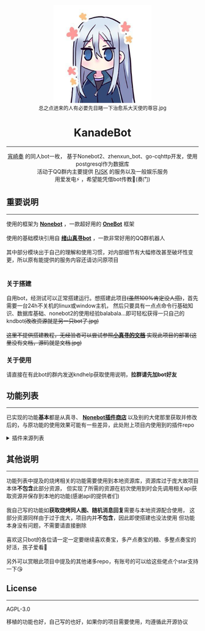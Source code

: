 <div align="center">
<img width="256px" src="logo.png" alt="奏様">
<br>
<font size=2>总之点进来的人有必要先目睹一下治愈系大天使的尊容.jpg</font>

# KanadeBot
***
[宵崎奏](https://zh.moegirl.org.cn/%E5%AE%B5%E5%B4%8E%E5%A5%8F) 的同人bot一枚，
基于Nonebot2、zhenxun_bot、go-cqhttp开发，使用postgresql作为数据库
<br>活动于QQ群内主要提供
[PJSK](https://mzh.moegirl.org.cn/%E4%B8%96%E7%95%8C%E8%AE%A1%E5%88%92_%E5%BD%A9%E8%89%B2%E8%88%9E%E5%8F%B0_feat._%E5%88%9D%E9%9F%B3%E6%9C%AA%E6%9D%A5)
的服务以及一般娱乐服务
<br>用爱发电⚡ ，希望能凭借bot传教🙏(奏门)
</div>

[//]: # (奏宝她真的是超可爱超可爱🥰🥰，简直是一款所有人的天使😘😘，不推奏宝的人可能会失去一些美好品格🥺🥺)
## 重要说明
***
使用的框架为 [**Nonebot**](https://github.com/nonebot/nonebot2) ，一款超好用的 [**OneBot**](https://onebot.dev/) 框架
<br><br>
使用的基础模块引用自 [**绪山真寻bot**](https://github.com/HibiKier/zhenxun_bot) ，一款非常好用的QQ群机器人
<br><br>
其中部分模块出于自己的理解和使用习惯，对内部细节有大幅修改甚至破坏性变更，所以原有能提供的服务内容还请访问原项目 
<br><br>

### 关于搭建
自用bot，经测试可以正常搭建运行。想搭建此项目<del>(虽然100%肯定没人搭)</del>，首先需要一台24h不关机的linux或window主机，
然后只要具有一点点命令行基础知识、数据库基础、nonebot2的使用经验balabala...即可轻松获得一只自己的kndbot<del>(改改资源就是另一只bot了.jpg)<del>
<br><br>
这里不提供搭建教程，无经验者可以尝试参照[**小真寻的文档**](https://hibikier.github.io/zhenxun_bot/)
实现此项目的部署<del>(这里没有文档，源码就是文档.jpg)</del>

### 关于使用
请直接在有此bot的群内发送kndhelp获取使用说明，**拉群请先加bot好友**

## 功能列表
***
已实现的功能**基本**都是从真寻、
<b>[Nonebot插件商店](https://v2.nonebot.dev/store) </b>
以及别的大佬那里获取并修改后的，与原功能的使用效果可能有一些差异，此处附上项目内使用到的插件repo
<details>
<summary>插件来源列表</summary>

* 烧烤相关 — [Unibot](https://github.com/watagashi-uni/Unibot)
* 点歌 — [MeetWq](https://github.com/noneplugin/nonebot-plugin-simplemusic)
* logo制作 — [MeetWq](https://github.com/noneplugin/nonebot-plugin-logo)
* 头像表情包 — [MeetWq](https://github.com/noneplugin/nonebot-plugin-petpet)
* 表情包制作 — [MeetWq](https://github.com/noneplugin/nonebot-plugin-memes)
* 表情合成 — [MeetWq](https://github.com/noneplugin/nonebot-plugin-emojimix)
* VITS — [dpm12345](https://github.com/dpm12345/nonebot_plugin_tts_gal) / [Kanade-nya](https://github.com/Kanade-nya/PJSK-Vits-Uni)
* 疯狂星期四 — [KafCoppelia](https://github.com/MinatoAquaCrews/nonebot_plugin_crazy_thursday)
* 今天吃什么 — [KafCoppelia](https://github.com/MinatoAquaCrews/nonebot_plugin_what2eat)
* 语句抽象化 — [CherryCherries](https://github.com/CherryCherries/nonebot-plugin-abstract)
* 60s读世界 — [bingganhe123](https://github.com/bingganhe123/60s-)
* epic免费游戏 — [monsterxcn](https://github.com/monsterxcn/nonebot_plugin_epicfree)
* 天气查询 — [kexue-z](https://github.com/kexue-z/nonebot-plugin-heweather)
* 摸鱼日历 — [A-kirami](https://github.com/A-kirami/nonebot-plugin-moyu)
* 其余未提及的可以在真寻本体及其插件库中寻找，如词库问答、刷屏禁言
</details>

## 其他说明
***
功能列表中提及的烧烤相关的功能需要使用到本地资源库，资源库过于庞大故项目本体<b>不包含</b>此部分资源，
但实现了所需的资源在初次使用到时会先调用相关api获取资源并保存到本地的功能(感谢api的提供者们)
<br><br>
我自己写的功能如<b>获取烧烤同人图、随机消息回复</b>需要与本地资源配合使用，
这部分资源同样由于过于庞大，项目内并<b>不包含</b>，因此即使搭建也没法使用
但功能本身没有问题，不需要请直接删除
<br><br>
喜欢这只bot的各位请一定一定要继续喜欢奏宝，多产点奏宝的粮、多整点奏宝的好活，孩子爱看🥰
<br><br>
另外可以赏眼此项目中提及的其他诸多repo，有账号的可以给这些佬点个star支持一下😘

## License
***
AGPL-3.0

移植的功能也好，自己写的也好，如果你的项目需要使用，均遵循此开源协议
